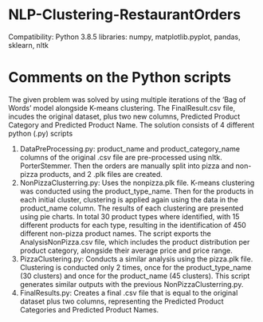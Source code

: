 # NLP-Clustering-RestaurantOrders

Compatibility: Python 3.8.5 
libraries: numpy, matplotlib.pyplot, pandas, sklearn, nltk

# Comments on the Python scripts
The given problem was solved by using multiple iterations of the ‘Bag of Words’ model alongside K-means clustering. The FinalResult.csv file, incudes the original dataset, plus two new columns, Predicted Product Category and Predicted Product Name. 
The solution consists of 4 different python (.py) scripts
1)	DataPreProcessing.py: product_name and product_category_name columns of the original .csv file are pre-processed using nltk. PorterStemmer. Then the orders are manually split into pizza and non-pizza products, and 2 .plk files are created.
2)	NonPizzaClusterring.py: Uses the nonpizza.plk file. K-means clustering was conducted using the product_type_name. Then for the products in each initial cluster, clustering is applied again using the data in the product_name column. The results of each clustering are presented using pie charts. In total 30 product types where identified, with 15 different products for each type, resulting in the identification of 450 different non-pizza product names. The script exports the AnalysisNonPizza.csv file, which includes the product distribution per product category, alongside their average price and price range.
3)	PizzaClustering.py: Conducts a similar analysis using the pizza.plk file. Clustering is conducted only 2 times, once for the product_type_name (30 clusters) and once for the product_name (45 clusters). This script generates similar outputs with the previous NonPizzaClusterring.py. 
4)	FinalResults.py: Creates a final .csv file that is equal to the original dataset plus two columns, representing the Predicted Product Categories and Predicted Product Names.
